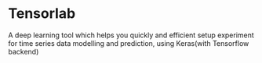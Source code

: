 # Tensorlab
A deep learning tool which helps you quickly and efficient setup experiment for time series data modelling and prediction, using Keras(with Tensorflow backend)
